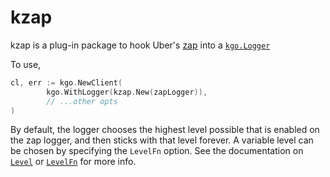 kzap
===

kzap is a plug-in package to hook Uber's [zap](https://github.com/uber-go/zap)
into a [`kgo.Logger`](https://pkg.go.dev/github.com/tdx/franz-go/pkg/kgo#Logger)

To use,

```go
cl, err := kgo.NewClient(
        kgo.WithLogger(kzap.New(zapLogger)),
        // ...other opts
)
```

By default, the logger chooses the highest level possible that is enabled on
the zap logger, and then sticks with that level forever. A variable level
can be chosen by specifying the `LevelFn` option. See the documentation on
[`Level`](https://pkg.go.dev/github.com/tdx/franz-go/plugin/kzap#Level) or [`LevelFn`](https://pkg.go.dev/github.com/tdx/franz-go/plugin/kzap#LevelFn) for more info.
